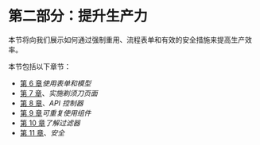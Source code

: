 # 第二部分：提升生产力

本节将向我们展示如何通过强制重用、流程表单和有效的安全措施来提高生产效率。

本节包括以下章节：

*   [第 6 章](06.html)*使用表单和模型*
*   [第 7 章](07.html)、*实施剃须刀页面*
*   [第 8 章](08.html)、*API 控制器*
*   [第 9 章](09.html)*可重复使用组件*
*   [第 10 章](10.html)*了解过滤器*
*   [第 11 章](11.html)、*安全*